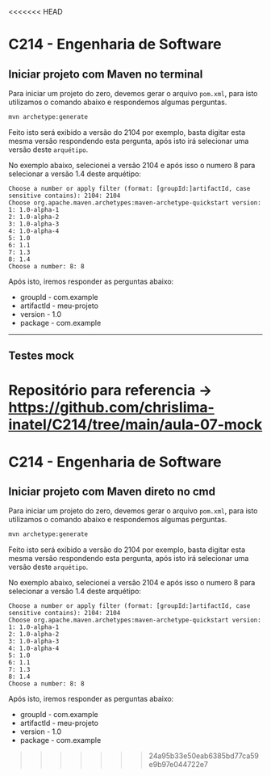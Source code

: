 <<<<<<< HEAD
# C214 - Engenharia de Software

## Iniciar projeto com Maven no terminal

Para iniciar um projeto do zero, devemos gerar o arquivo `pom.xml`, para isto utilizamos o comando abaixo e respondemos algumas perguntas. 
~~~~bash
mvn archetype:generate
~~~~
Feito isto será exibido a versão do 2104 por exemplo, basta digitar esta mesma versão respondendo esta pergunta, após isto irá selecionar uma versão deste `arquétipo`.

No exemplo abaixo, selecionei a versão 2104 e após isso o numero 8 para selecionar a versão 1.4 deste arquétipo:
~~~~terminal
Choose a number or apply filter (format: [groupId:]artifactId, case sensitive contains): 2104: 2104                    
Choose org.apache.maven.archetypes:maven-archetype-quickstart version: 
1: 1.0-alpha-1
2: 1.0-alpha-2
3: 1.0-alpha-3
4: 1.0-alpha-4
5: 1.0
6: 1.1
7: 1.3
8: 1.4
Choose a number: 8: 8
~~~~

Após isto, iremos responder as perguntas abaixo:
- groupId - com.example
- artifactId - meu-projeto
- version - 1.0
- package - com.example

---

## Testes mock

Repositório para referencia -> https://github.com/chrislima-inatel/C214/tree/main/aula-07-mock 
=======
# C214 - Engenharia de Software

## Iniciar projeto com Maven direto no cmd

Para iniciar um projeto do zero, devemos gerar o arquivo `pom.xml`, para isto utilizamos o comando abaixo e respondemos algumas perguntas. 
~~~~bash
mvn archetype:generate
~~~~
Feito isto será exibido a versão do 2104 por exemplo, basta digitar esta mesma versão respondendo esta pergunta, após isto irá selecionar uma versão deste `arquétipo`.

No exemplo abaixo, selecionei a versão 2104 e após isso o numero 8 para selecionar a versão 1.4 deste arquétipo:
~~~~terminal
Choose a number or apply filter (format: [groupId:]artifactId, case sensitive contains): 2104: 2104                    
Choose org.apache.maven.archetypes:maven-archetype-quickstart version: 
1: 1.0-alpha-1
2: 1.0-alpha-2
3: 1.0-alpha-3
4: 1.0-alpha-4
5: 1.0
6: 1.1
7: 1.3
8: 1.4
Choose a number: 8: 8
~~~~

Após isto, iremos responder as perguntas abaixo:
- groupId - com.example
- artifactId - meu-projeto
- version - 1.0
- package - com.example
>>>>>>> 24a95b33e50eab6385bd77ca59e9b97e044722e7
